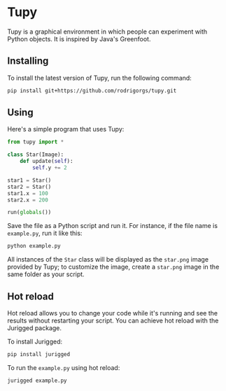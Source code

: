 # Tupy

Tupy is a graphical environment in which people can experiment with Python objects. It is inspired by Java's Greenfoot.

## Installing

To install the latest version of Tupy, run the following command:

```sh
pip install git+https://github.com/rodrigorgs/tupy.git
```

## Using

Here's a simple program that uses Tupy:

```python
from tupy import *

class Star(Image):
	def update(self):
		self.y += 2

star1 = Star()
star2 = Star()
star1.x = 100
star2.x = 200

run(globals())
```

Save the file as a Python script and run it. For instance, if the file name is `example.py`, run it like this:

```sh
python example.py
```

All instances of the `Star` class will be displayed as the `star.png` image provided by Tupy; to customize the image, create a `star.png` image in the same folder as your script.

## Hot reload

Hot reload allows you to change your code while it's running and see the results without restarting your script. You can achieve hot reload with the Jurigged package.

To install Jurigged:

```sh
pip install jurigged
```

To run the `example.py` using hot reload:

```sh
jurigged example.py
```
